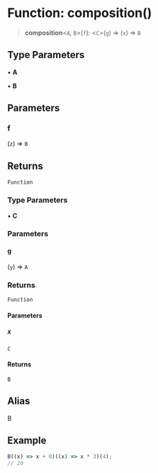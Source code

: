 # Function: composition()

> **composition**\<`A`, `B`\>(`f`): \<`C`\>(`g`) => (`x`) => `B`

## Type Parameters

• **A**

• **B**

## Parameters

### f

(`z`) => `B`

## Returns

`Function`

### Type Parameters

• **C**

### Parameters

#### g

(`y`) => `A`

### Returns

`Function`

#### Parameters

##### x

`C`

#### Returns

`B`

## Alias

B

## Example

```ts
B((x) => x + 8)((x) => x * 3)(4);
// 20
```
